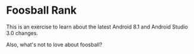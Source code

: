 # Foosball Rank

This is an exercise to learn about the latest Android 8.1 and Android Studio 3.0 changes. 

Also, what's not to love about foosball?